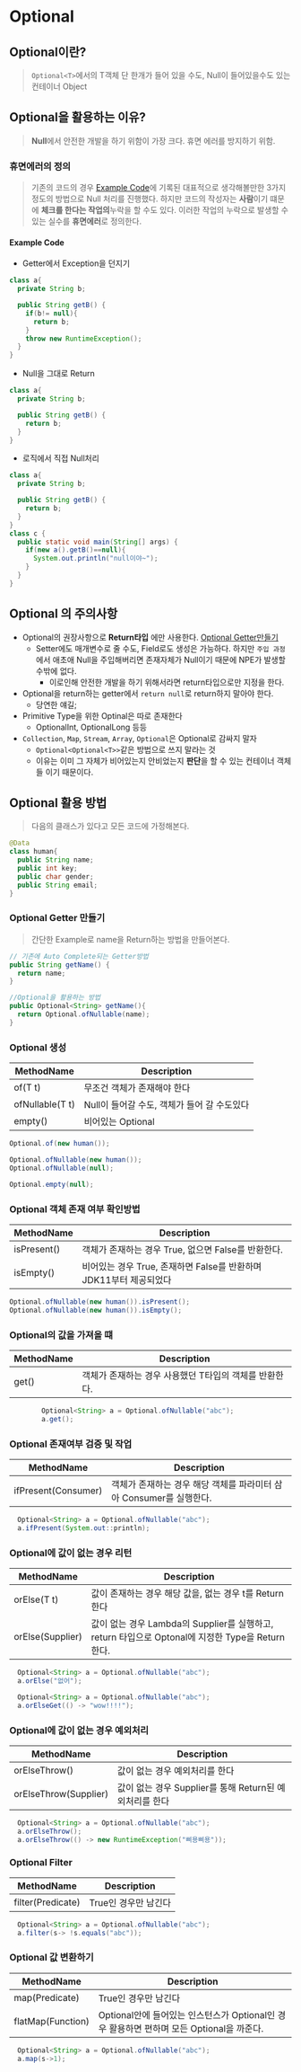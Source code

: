 # Optional

## Optional이란?

> `Optional<T>`에서의 T객체 단 한개가 들어 있을 수도, Null이 들어있을수도 있는 컨테이너 Object

## Optional을 활용하는 이유?

> **Null**에서 안전한 개발을 하기 위함이 가장 크다. 휴면 에러를 방지하기 위함.

### 휴면에러의 정의

> 기존의 코드의 경우 [Example Code](#example-code)에 기록된 대표적으로 생각해볼만한 3가지정도의 방법으로 Null 처리를 진행했다.
> 하지만 코드의 작성자는 **사람**이기 떄문에 **체크를 한다는 작업의**누락을 할 수도 있다.
> 이러한 작업의 누락으로 발생할 수 있는 실수를 **휴면에러**로 정의한다.

#### Example Code

- Getter에서 Exception을 던지기

```java
class a{
  private String b;

  public String getB() {
    if(b!= null){
      return b;
    }
    throw new RuntimeException();
  }
}
```

- Null을 그대로 Return

```java
class a{
  private String b;

  public String getB() {
    return b;
  }
}
```

- 로직에서 직접 Null처리

```java
class a{
  private String b;

  public String getB() {
    return b;
  }
}
class c {
  public static void main(String[] args) {
    if(new a().getB()==null){
      System.out.println("null이야~");
    }
  }
}
```

## Optional 의 주의사항

- Optional의 권장사항으로 **Return타입** 에만 사용한다. [Optional Getter만들기](#optional-getter-만들기)
  - Setter에도 매개변수로 줄 수도, Field로도 생성은 가능하다. 하지만 `주입 과정`에서 애초애 Null을 주입해버리면 존재자체가 Null이기 때문에 NPE가 발생할 수밖에 없다.
    - 이로인해 안전한 개발을 하기 위해서라면 return타입으로만 지정을 한다.
- Optional을 return하는 getter에서 `return null`로 return하지 말아야 한다.
  - 당연한 얘길;
- Primitive Type을 위한 Optinal은 따로 존재한다
  - OptionalInt, OptionalLong 등등
- `Collection`, `Map`, `Stream`, `Array`, `Optional`은 Optional로 감싸지 말자
  - `Optional<Optional<T>>`같은 방법으로 쓰지 말라는 것
  - 이유는 이미 그 자체가 비어있는지 안비었는지 **판단**을 할 수 있는 컨테이너 객체들 이기 때문이다.

## Optional 활용 방법

> 다음의 클래스가 있다고 모든 코드에 가정해본다.

```java
@Data
class human{
  public String name;
  public int key;
  public char gender;
  public String email;
}
```

### Optional Getter 만들기

> 간단한 Example로 name을 Return하는 방법을 만들어본다.

```java
// 기존에 Auto Complete되는 Getter방법
public String getName() {
  return name;
}

//Optional을 활용하는 방법
public Optional<String> getName(){
  return Optional.ofNullable(name);
}
```

### Optional 생성

| MethodName      | Description                                 |
| --------------- | ------------------------------------------- |
| of(T t)         | 무조건 객체가 존재해야 한다                 |
| ofNullable(T t) | Null이 들어갈 수도, 객체가 들어 갈 수도있다 |
| empty()         | 비어있는 Optional                           |

```java
Optional.of(new human());

Optional.ofNullable(new human());
Optional.ofNullable(null);

Optional.empty(null);
```

### Optional 객체 존재 여부 확인방법

| MethodName  | Description                                                        |
| ----------- | ------------------------------------------------------------------ |
| isPresent() | 객체가 존재하는 경우 True, 없으면 False를 반환한다.                |
| isEmpty()   | 비어있는 경우 True, 존재하면 False를 반환하며 JDK11부터 제공되었다 |

```java
Optional.ofNullable(new human()).isPresent();
Optional.ofNullable(new human()).isEmpty();
```

### Optional의 값을 가져올 떄

| MethodName | Description                                            |
| ---------- | ------------------------------------------------------ |
| get()      | 객체가 존재하는 경우 사용했던 T타입의 객체를 반환한다. |

```java
		Optional<String> a = Optional.ofNullable("abc");
		a.get();
```

### Optional 존재여부 검증 및 작업

| MethodName          | Description                                                         |
| ------------------- | ------------------------------------------------------------------- |
| ifPresent(Consumer) | 객체가 존재하는 경우 해당 객체를 파라미터 삼아 Consumer를 실행한다. |

```java
  Optional<String> a = Optional.ofNullable("abc");
  a.ifPresent(System.out::println);
```

### Optional에 값이 없는 경우 리턴

| MethodName                   | Description                                                                                       |
| ---------------------------- | ------------------------------------------------------------------------------------------------- |
| orElse(T t)                  | 값이 존재하는 경우 해당 값을, 없는 경우 t를 Return한다                                            |
| orElse(Supplier<Optional T>) | 값이 없는 경우 Lambda의 Supplier를 실행하고, return 타입으로 Optonal에 지정한 Type을 Return 한다. |

```java
  Optional<String> a = Optional.ofNullable("abc");
  a.orElse("없어");

  Optional<String> a = Optional.ofNullable("abc");
  a.orElseGet(() -> "wow!!!!");
```

### Optional에 값이 없는 경우 예외처리

| MethodName                | Description                                             |
| ------------------------- | ------------------------------------------------------- |
| orElseThrow()             | 값이 없는 경우 예외처리를 한다                          |
| orElseThrow(Supplier<EX>) | 값이 없는 경우 Supplier를 통해 Return된 예외처리를 한다 |

```java
  Optional<String> a = Optional.ofNullable("abc");
  a.orElseThrow();
  a.orElseThrow(() -> new RuntimeException("삐용삐용"));
```

### Optional Filter

| MethodName        | Description          |
| ----------------- | -------------------- |
| filter(Predicate) | True인 경우만 남긴다 |

```java
  Optional<String> a = Optional.ofNullable("abc");
  a.filter(s-> !s.equals("abc"));
```

### Optional 값 변환하기

| MethodName        | Description                                                                              |
| ----------------- | ---------------------------------------------------------------------------------------- |
| map(Predicate)    | True인 경우만 남긴다                                                                     |
| flatMap(Function) | Optional안에 들어있는 인스턴스가 Optional인 경우 활용하면 편하며 모든 Optional을 까준다. |

```java
  Optional<String> a = Optional.ofNullable("abc");
  a.map(s->1);
```
